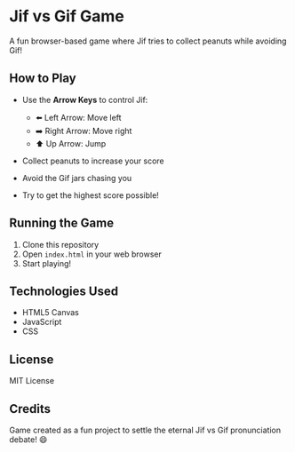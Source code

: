 # Jif vs Gif Game

A fun browser-based game where Jif tries to collect peanuts while avoiding Gif! 

## How to Play

- Use the **Arrow Keys** to control Jif:
  - ⬅️ Left Arrow: Move left
  - ➡️ Right Arrow: Move right
  - ⬆️ Up Arrow: Jump

- Collect peanuts to increase your score
- Avoid the Gif jars chasing you
- Try to get the highest score possible!

## Running the Game

1. Clone this repository
2. Open `index.html` in your web browser
3. Start playing!

## Technologies Used

- HTML5 Canvas
- JavaScript
- CSS

## License

MIT License

## Credits

Game created as a fun project to settle the eternal Jif vs Gif pronunciation debate! 😄 